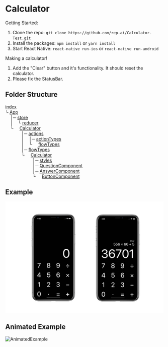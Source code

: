 # Calculator
Getting Started:
1. Clone the repo: ```git clone https://github.com/rep-ai/Calculator-Test.git```
2. Install the packages: ```npm install``` or ```yarn install```
3. Start React Native: ```react-native run-ios``` or ```react-native run-android```

Making a calculator!
1. Add the "Clear" button and it's functionality. It should reset the calculator.
2. Please fix the StatusBar.

## Folder Structure
[index](index.js)<br />
└ [App](App.js)<br />
&nbsp;&nbsp;&nbsp;&nbsp;│─ [store](src/store.js)<br />
&nbsp;&nbsp;&nbsp;&nbsp;│&nbsp;&nbsp;&nbsp;&nbsp;└ [reducer](src/reducer.js)<br />
&nbsp;&nbsp;&nbsp;&nbsp;└&nbsp;&nbsp;&nbsp;&nbsp;&nbsp;[Calculator](src/index.js)<br />
&nbsp;&nbsp;&nbsp;&nbsp;&nbsp;&nbsp;&nbsp;&nbsp;&nbsp;&nbsp;&nbsp;&nbsp;&nbsp;│─ [actions](src/actions.js)<br />
&nbsp;&nbsp;&nbsp;&nbsp;&nbsp;&nbsp;&nbsp;&nbsp;&nbsp;&nbsp;&nbsp;&nbsp;&nbsp;│&nbsp;&nbsp;&nbsp;&nbsp;│─ [actionTypes](src/actionTypes.js)<br />
&nbsp;&nbsp;&nbsp;&nbsp;&nbsp;&nbsp;&nbsp;&nbsp;&nbsp;&nbsp;&nbsp;&nbsp;&nbsp;│&nbsp;&nbsp;&nbsp;&nbsp;└&nbsp;&nbsp;&nbsp;&nbsp;&nbsp;[flowTypes](src/flowTypes.js)<br />
&nbsp;&nbsp;&nbsp;&nbsp;&nbsp;&nbsp;&nbsp;&nbsp;&nbsp;&nbsp;&nbsp;&nbsp;&nbsp;│─ [flowTypes](src/flowTypes.js)<br />
&nbsp;&nbsp;&nbsp;&nbsp;&nbsp;&nbsp;&nbsp;&nbsp;&nbsp;&nbsp;&nbsp;&nbsp;&nbsp;└&nbsp;&nbsp;&nbsp;&nbsp;&nbsp;[Calculator](src/Calculator.js)<br />
&nbsp;&nbsp;&nbsp;&nbsp;&nbsp;&nbsp;&nbsp;&nbsp;&nbsp;&nbsp;&nbsp;&nbsp;&nbsp;&nbsp;&nbsp;&nbsp;&nbsp;&nbsp;&nbsp;&nbsp;&nbsp;&nbsp;│─ [styles](src/styles.js)<br />
&nbsp;&nbsp;&nbsp;&nbsp;&nbsp;&nbsp;&nbsp;&nbsp;&nbsp;&nbsp;&nbsp;&nbsp;&nbsp;&nbsp;&nbsp;&nbsp;&nbsp;&nbsp;&nbsp;&nbsp;&nbsp;&nbsp;│─ [QuestionComponent](src/QuestionComponent.js)<br />
&nbsp;&nbsp;&nbsp;&nbsp;&nbsp;&nbsp;&nbsp;&nbsp;&nbsp;&nbsp;&nbsp;&nbsp;&nbsp;&nbsp;&nbsp;&nbsp;&nbsp;&nbsp;&nbsp;&nbsp;&nbsp;&nbsp;│─ [AnswerComponent](src/AnswerComponent.js)<br />
&nbsp;&nbsp;&nbsp;&nbsp;&nbsp;&nbsp;&nbsp;&nbsp;&nbsp;&nbsp;&nbsp;&nbsp;&nbsp;&nbsp;&nbsp;&nbsp;&nbsp;&nbsp;&nbsp;&nbsp;&nbsp;&nbsp;└&nbsp;&nbsp;&nbsp;&nbsp;&nbsp;[ButtonComponent](src/ButtonComponent.js)<br />


## Example
![Example](screenshots/example.jpg?raw=true)
## Animated Example
![AnimatedExample](https://j.gifs.com/YvpRYA.gif)
